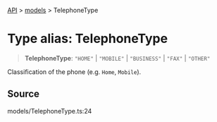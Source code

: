 [API](../../index.md) > [models](../index.md) > TelephoneType

# Type alias: TelephoneType

> **TelephoneType**: `"HOME"` \| `"MOBILE"` \| `"BUSINESS"` \| `"FAX"` \| `"OTHER"`

Classification of the phone (e.g. `Home`, `Mobile`).

## Source

models/TelephoneType.ts:24
